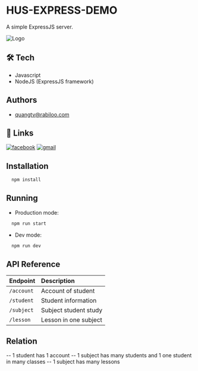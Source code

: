 
# HUS-EXPRESS-DEMO

A simple ExpressJS server.

![Logo](https://www.google.com/u/0/ac/images/logo.gif?uid=111950459518512810315&service=google_gsuite)

## 🛠 Tech
- Javascript
- NodeJS (ExpressJS framework)



## Authors

- [quangtv@rabiloo.com](https://github.com/quangtv8821)


## 🔗 Links
[![facebook](https://img.shields.io/badge/facebook-0A66C2?style=for-the-badge&logo=facebook&logoColor=white)](https://www.facebook.com/quangn123/)
[![gmail](https://img.shields.io/badge/gmail-EA4335?style=for-the-badge&logo=gmail&logoColor=white)](https://mail.google.com/mail/u/0/?tab=rm&ogbl#inbox)



## Installation

```bash
  npm install
```
## Running
- Production mode:
```bash
  npm run start
```

- Dev mode:
```bash
  npm run dev
```


## API Reference

| Endpoint          |  Description                          |
| :-----------------|  :------------------------------------|
| `/account`        |  Account of student                   |
| `/student`        |  Student information                  |
| `/subject`        |  Subject student study                |
| `/lesson`         |  Lesson in one subject                |

## Relation
-- 1 student has 1 account
-- 1 subject has many students and 1 one student in many classes
-- 1 subject has many lessons

